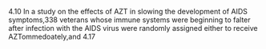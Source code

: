 4.10
In a study on the effects of AZT in slowing the development of AIDS symptoms,338 veterans whose immune systems were beginning to falter after infection with the AIDS virus were randomly assigned either to receive AZTommedoately,and 
4.17